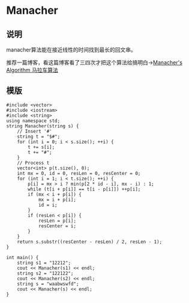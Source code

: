 # Manacher
## 说明
manacher算法能在接近线性的时间找到最长的回文串。

推荐一篇博客，看这篇博客看了三四次才把这个算法给搞明白->[Manacher's Algorithm 马拉车算法](http://www.cnblogs.com/grandyang/p/4475985.html)


## 模版
```
#include <vector>
#include <iostream>
#include <string>
using namespace std;
string Manacher(string s) {
    // Insert '#'
    string t = "$#";
    for (int i = 0; i < s.size(); ++i) {
        t += s[i];
        t += "#";
    }
    // Process t
    vector<int> p(t.size(), 0);
    int mx = 0, id = 0, resLen = 0, resCenter = 0;
    for (int i = 1; i < t.size(); ++i) {
        p[i] = mx > i ? min(p[2 * id - i], mx - i) : 1;
        while (t[i + p[i]] == t[i - p[i]]) ++p[i];
        if (mx < i + p[i]) {
            mx = i + p[i];
            id = i;
        }
        if (resLen < p[i]) {
            resLen = p[i];
            resCenter = i;
        }
    }
    return s.substr((resCenter - resLen) / 2, resLen - 1);
}

int main() {
    string s1 = "12212";
    cout << Manacher(s1) << endl;
    string s2 = "122122";
    cout << Manacher(s2) << endl;
    string s = "waabwswfd";
    cout << Manacher(s) << endl;
}
```
